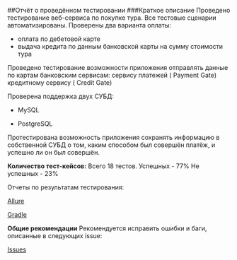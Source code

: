 ##Отчёт о проведённом тестировании
###Краткое описание
Проведено тестирование веб-сервиса по покупке тура. 
Все тестовые сценарии автоматизированы. 
Проверены два варианта оплаты:

* оплата по дебетовой карте
* выдача кредита по данным банковской карты на сумму стоимости тура

Проведено тестирование возможности приложения отправлять данные по картам банковским сервисам:
сервису платежей ( Payment Gate)
кредитному сервису ( Credit Gate)

Проверена поддержка двух СУБД:

* MySQL

* PostgreSQL

Протестирована возможность приложения сохранять информацию в собственной СУБД о том, каким способом был совершён платёж, и успешно ли он был совершён.

**Количество тест-кейсов:**
Всего 18 тестов. Успешных - 77% Не успешных - 23%

Отчеты по результатам тестирования:

[Allure](https://github.com/SvetlanaVas/diplom/issues/7)

[Gradle](https://github.com/SvetlanaVas/diplom/issues/6)

**Общие рекомендации**
Рекомендуется исправить ошибки и баги, описанные в следующих issue:

[Issues](https://github.com/SvetlanaVas/diplom/issues)